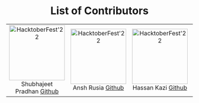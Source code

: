 <div align='center'>
<h1>List of Contributors</h1>
</div>

<table align="center">
  <tr align="center">
  <!-- Profile information starts from here -->
    <td align="center">
       <img src="https://avatars.githubusercontent.com/u/76960580?v=4" width="150px" alt="HacktoberFest'22" />
      <br/>
      Shubhajeet Pradhan
      <a href="https://github.com/shubhajeet1207">Github</a>
    </td>
    <!-- End of Profile Information -->
    <!-- Add your profiles from here -->
    <td align="center">
       <img src="https://avatars.githubusercontent.com/u/85791796?v=4" width="150px" alt="HacktoberFest'22" />
      <br/>
      Ansh Rusia
      <a href="https://github.com/anshrusia200">Github</a>
    </td>
     <td align="center">
       <img src="https://avatars.githubusercontent.com/u/84630851?v=4" width="150px" alt="HacktoberFest'22" />
      <br/>
      Hassan Kazi
      <a href="https://github.com/ANDROIDHASSAN">Github</a>
    </td>
    <td align="center">
       <img src="https://avatars.githubusercontent.com/u/78133279?v=4" width="150px" alt="HacktoberFest'22" />
      <br/>
      Lovish Dak
      <a href="https://github.com/Lovish-Dak">Github</a>
    </td>
    <td align="center">
       <img src="https://avatars.githubusercontent.com/u/80189839?v=4" width="150px" alt="HacktoberFest'22" />
      <br/>
      Mohit Kumar
      <a href="https://github.com/iammk31">Github</a>
    <!-- Uncomment the below and add your code from the below. -->
    <!-- <td align="center">
       <img src="your_github_profile_pic_link" width="150px" alt="HacktoberFest'22" />
      <br/>
      Your_name
      <a href="github_profile_link">Github</a>
    </td> -->
    </tr>
    </table>
